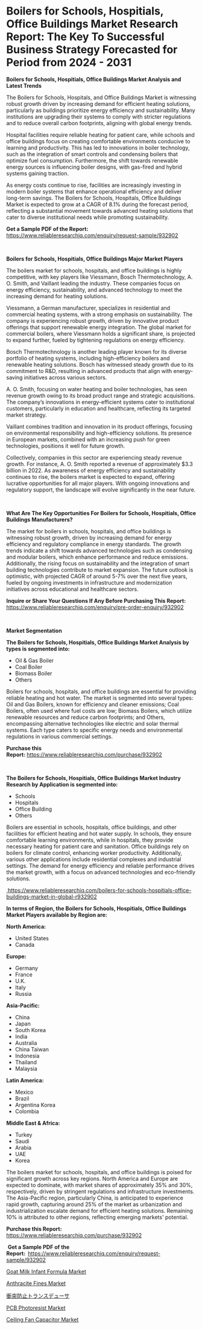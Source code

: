 <p><h1>Boilers for Schools, Hospitials, Office Buildings Market Research Report: The Key To Successful Business Strategy Forecasted for Period from 2024 - 2031</h1></p><p><strong>Boilers for Schools, Hospitials, Office Buildings Market Analysis and Latest Trends</strong></p>
<p><p>The Boilers for Schools, Hospitals, and Office Buildings Market is witnessing robust growth driven by increasing demand for efficient heating solutions, particularly as buildings prioritize energy efficiency and sustainability. Many institutions are upgrading their systems to comply with stricter regulations and to reduce overall carbon footprints, aligning with global energy trends. </p><p>Hospital facilities require reliable heating for patient care, while schools and office buildings focus on creating comfortable environments conducive to learning and productivity. This has led to innovations in boiler technology, such as the integration of smart controls and condensing boilers that optimize fuel consumption. Furthermore, the shift towards renewable energy sources is influencing boiler designs, with gas-fired and hybrid systems gaining traction.</p><p>As energy costs continue to rise, facilities are increasingly investing in modern boiler systems that enhance operational efficiency and deliver long-term savings. The Boilers for Schools, Hospitals, Office Buildings Market is expected to grow at a CAGR of 8.1% during the forecast period, reflecting a substantial movement towards advanced heating solutions that cater to diverse institutional needs while promoting sustainability.</p></p>
<p><strong>Get a Sample PDF of the Report:&nbsp;</strong> <a href="https://www.reliableresearchiq.com/enquiry/request-sample/932902">https://www.reliableresearchiq.com/enquiry/request-sample/932902</a></p>
<p>&nbsp;</p>
<p><strong>Boilers for Schools, Hospitials, Office Buildings Major Market Players</strong></p>
<p><p>The boilers market for schools, hospitals, and office buildings is highly competitive, with key players like Viessmann, Bosch Thermotechnology, A. O. Smith, and Vaillant leading the industry. These companies focus on energy efficiency, sustainability, and advanced technology to meet the increasing demand for heating solutions.</p><p>Viessmann, a German manufacturer, specializes in residential and commercial heating systems, with a strong emphasis on sustainability. The company is experiencing robust growth, driven by innovative product offerings that support renewable energy integration. The global market for commercial boilers, where Viessmann holds a significant share, is projected to expand further, fueled by tightening regulations on energy efficiency.</p><p>Bosch Thermotechnology is another leading player known for its diverse portfolio of heating systems, including high-efficiency boilers and renewable heating solutions. Bosch has witnessed steady growth due to its commitment to R&D, resulting in advanced products that align with energy-saving initiatives across various sectors.</p><p>A. O. Smith, focusing on water heating and boiler technologies, has seen revenue growth owing to its broad product range and strategic acquisitions. The company’s innovations in energy-efficient systems cater to institutional customers, particularly in education and healthcare, reflecting its targeted market strategy.</p><p>Vaillant combines tradition and innovation in its product offerings, focusing on environmental responsibility and high-efficiency solutions. Its presence in European markets, combined with an increasing push for green technologies, positions it well for future growth.</p><p>Collectively, companies in this sector are experiencing steady revenue growth. For instance, A. O. Smith reported a revenue of approximately $3.3 billion in 2022. As awareness of energy efficiency and sustainability continues to rise, the boilers market is expected to expand, offering lucrative opportunities for all major players. With ongoing innovations and regulatory support, the landscape will evolve significantly in the near future.</p></p>
<p>&nbsp;</p>
<p><strong>What Are The Key Opportunities For Boilers for Schools, Hospitials, Office Buildings Manufacturers?</strong></p>
<p><p>The market for boilers in schools, hospitals, and office buildings is witnessing robust growth, driven by increasing demand for energy efficiency and regulatory compliance in energy standards. The growth trends indicate a shift towards advanced technologies such as condensing and modular boilers, which enhance performance and reduce emissions. Additionally, the rising focus on sustainability and the integration of smart building technologies contribute to market expansion. The future outlook is optimistic, with projected CAGR of around 5-7% over the next five years, fueled by ongoing investments in infrastructure and modernization initiatives across educational and healthcare sectors.</p></p>
<p><strong>Inquire or Share Your Questions If Any Before Purchasing This Report:</strong> <a href="https://www.reliableresearchiq.com/enquiry/pre-order-enquiry/932902">https://www.reliableresearchiq.com/enquiry/pre-order-enquiry/932902</a></p>
<p>&nbsp;</p>
<p><strong>Market Segmentation</strong></p>
<p><strong>The Boilers for Schools, Hospitials, Office Buildings Market Analysis by types is segmented into:</strong></p>
<p><ul><li>Oil & Gas Boiler</li><li>Coal Boiler</li><li>Biomass Boiler</li><li>Others</li></ul></p>
<p><p>Boilers for schools, hospitals, and office buildings are essential for providing reliable heating and hot water. The market is segmented into several types: Oil and Gas Boilers, known for efficiency and cleaner emissions; Coal Boilers, often used where fuel costs are low; Biomass Boilers, which utilize renewable resources and reduce carbon footprints; and Others, encompassing alternative technologies like electric and solar thermal systems. Each type caters to specific energy needs and environmental regulations in various commercial settings.</p></p>
<p><strong>Purchase this Report:&nbsp;</strong><a href="https://www.reliableresearchiq.com/purchase/932902">https://www.reliableresearchiq.com/purchase/932902</a></p>
<p>&nbsp;</p>
<p><strong>The Boilers for Schools, Hospitials, Office Buildings Market Industry Research by Application is segmented into:</strong></p>
<p><ul><li>Schools</li><li>Hospitals</li><li>Office Building</li><li>Others</li></ul></p>
<p><p>Boilers are essential in schools, hospitals, office buildings, and other facilities for efficient heating and hot water supply. In schools, they ensure comfortable learning environments, while in hospitals, they provide necessary heating for patient care and sanitation. Office buildings rely on boilers for climate control, enhancing worker productivity. Additionally, various other applications include residential complexes and industrial settings. The demand for energy efficiency and reliable performance drives the market growth, with a focus on advanced technologies and eco-friendly solutions.</p></p>
<p><a href="https://www.reliableresearchiq.com/boilers-for-schools-hospitials-office-buildings-market-in-global-r932902">&nbsp;https://www.reliableresearchiq.com/boilers-for-schools-hospitials-office-buildings-market-in-global-r932902</a></p>
<p><strong>In terms of Region, the Boilers for Schools, Hospitials, Office Buildings Market Players available by Region are:</strong></p>
<p>
    <p> <strong> North America: </strong>
        <ul>
            <li>United States</li>
            <li>Canada</li>
        </ul>
        </p> 
    <p> <strong> Europe: </strong>
        <ul>
            <li>Germany</li>
            <li>France</li>
            <li>U.K.</li>
            <li>Italy</li>
            <li>Russia</li>
        </ul>
        </p> 
    <p> <strong> Asia-Pacific: </strong>
        <ul>
            <li>China</li>
            <li>Japan</li>
            <li>South Korea</li>
            <li>India</li>
            <li>Australia</li>
            <li>China Taiwan</li>
            <li>Indonesia</li>
            <li>Thailand</li>
            <li>Malaysia</li>
        </ul>
        </p> 
    <p> <strong> Latin America: </strong>
        <ul>
            <li>Mexico</li>
            <li>Brazil</li>
            <li>Argentina Korea</li>
            <li>Colombia</li>
        </ul>
        </p> 
    <p> <strong> Middle East & Africa: </strong>
        <ul>
            <li>Turkey</li>
            <li>Saudi</li>
            <li>Arabia</li>
            <li>UAE</li>
            <li>Korea</li>
        </ul>
    </p>
    </p>
<p><p>The boilers market for schools, hospitals, and office buildings is poised for significant growth across key regions. North America and Europe are expected to dominate, with market shares of approximately 35% and 30%, respectively, driven by stringent regulations and infrastructure investments. The Asia-Pacific region, particularly China, is anticipated to experience rapid growth, capturing around 25% of the market as urbanization and industrialization escalate demand for efficient heating solutions. Remaining 10% is attributed to other regions, reflecting emerging markets' potential.</p></p>
<p><strong>Purchase this Report: </strong><a href="https://www.reliableresearchiq.com/purchase/932902">https://www.reliableresearchiq.com/purchase/932902</a></p>
<p>&nbsp;<strong>Get a Sample PDF of the Report:&nbsp;&nbsp;</strong><a href="https://www.reliableresearchiq.com/enquiry/request-sample/932902">https://www.reliableresearchiq.com/enquiry/request-sample/932902</a></p>
<p><strong></strong></p>
<p><p><a href="https://www.linkedin.com/pulse/goat-milk-infant-formula-market-global-trends-forecast-2024-dz9ve?trackingId=tKT8GbHKTeKiXGvlXFzbCQ%3D%3D">Goat Milk Infant Formula Market</a></p><p><a href="https://issuu.com/reportprime-2/docs/anthracite-fines-market-size-2030.p_55ddf28a4f7f1c">Anthracite Fines Market</a></p><p><a href="https://medium.com/@vivakuvalis2005/anti-collision-transducer-market-%E3%81%AF-%E3%82%B3%E3%82%B9%E3%83%88%E7%AE%A1%E7%90%86%E3%81%A8%E5%8A%B9%E7%8E%87%E5%90%91%E4%B8%8A%E3%82%92%E5%84%AA%E5%85%88%E3%81%97%E3%81%BE%E3%81%99-%E3%81%95%E3%82%89%E3%81%AB-%E5%A0%B1%E5%91%8A%E6%9B%B8%E3%81%AF%E5%B8%82%E5%A0%B4%E3%81%AE%E9%9C%80%E8%A6%81%E9%9D%A2%E3%81%A8%E4%BE%9B%E7%B5%A6%E9%9D%A2%E3%81%AE%E4%B8%A1%E6%96%B9%E3%82%92%E3%82%AB%E3%83%90%E3%83%BC%E3%81%97%E3%81%A6%E3%81%84%E3%81%BE%E3%81%99-1af70f98e0ed">衝突防止トランスデューサ</a></p><p><a href="https://issuu.com/reportprime-2/docs/pcb-photoresist-market-size-2030.pp_84bd8745d20254">PCB Photoresist Market</a></p><p><a href="https://medium.com/@eltaroberts39/the-comprehensive-ceiling-fan-capacitor-market-research-report-is-essential-for-understanding-b11d96a45bde">Ceiling Fan Capacitor Market</a></p></p>